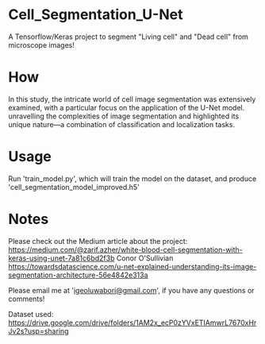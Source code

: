 # Cell_Segmentation_U-Net
A Tensorflow/Keras project to segment "Living cell" and "Dead cell" from microscope images!

# How
In this study, the intricate world of cell image segmentation was extensively examined, with a particular focus on the application of the U-Net model. unravelling the complexities of image segmentation and highlighted its unique nature—a combination of classification and localization tasks.

# Usage
Run 'train_model.py', which will train the model on the dataset, and produce 'cell_segmentation_model_improved.h5'

# Notes
Please check out the Medium article about the project: https://medium.com/@zarif.azher/white-blood-cell-segmentation-with-keras-using-unet-7a81c6bd2f3b
Conor O'Sullivian https://towardsdatascience.com/u-net-explained-understanding-its-image-segmentation-architecture-56e4842e313a

Please email me at 'igeoluwabori@gmail.com', if you have any questions or comments!

Dataset used: https://drive.google.com/drive/folders/1AM2x_ecP0zYVxETIAmwrL7670xHrJv2s?usp=sharing
